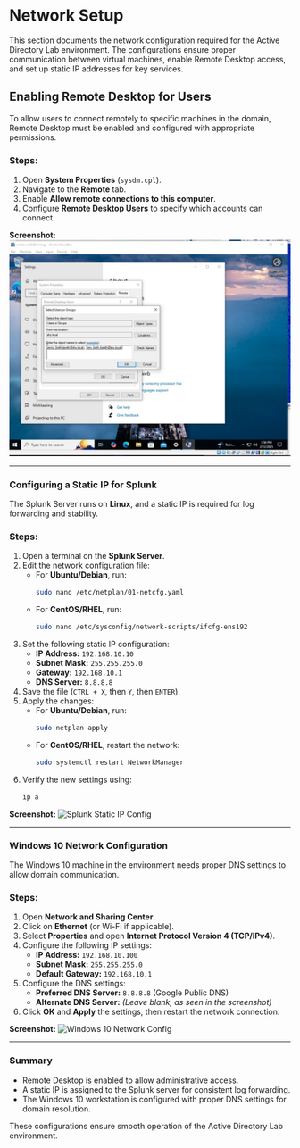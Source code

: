 # Network Setup

This section documents the network configuration required for the Active Directory Lab environment. The configurations ensure proper communication between virtual machines, enable Remote Desktop access, and set up static IP addresses for key services.

## Enabling Remote Desktop for Users
To allow users to connect remotely to specific machines in the domain, Remote Desktop must be enabled and configured with appropriate permissions.

### Steps:
1. Open **System Properties** (`sysdm.cpl`).
2. Navigate to the **Remote** tab.
3. Enable **Allow remote connections to this computer**.
4. Configure **Remote Desktop Users** to specify which accounts can connect.

**Screenshot:**
![Enable Remote Desktop](Enable_Remote_Desktop_Users.jpg)

---

### **Configuring a Static IP for Splunk**
The Splunk Server runs on **Linux**, and a static IP is required for log forwarding and stability.

### **Steps:**
1. Open a terminal on the **Splunk Server**.
2. Edit the network configuration file:
   - For **Ubuntu/Debian**, run:
     ```sh
     sudo nano /etc/netplan/01-netcfg.yaml
     ```
   - For **CentOS/RHEL**, run:
     ```sh
     sudo nano /etc/sysconfig/network-scripts/ifcfg-ens192
     ```
3. Set the following static IP configuration:
   - **IP Address:** `192.168.10.10`
   - **Subnet Mask:** `255.255.255.0`
   - **Gateway:** `192.168.10.1`
   - **DNS Server:** `8.8.8.8`
4. Save the file (`CTRL + X`, then `Y`, then `ENTER`).
5. Apply the changes:
   - For **Ubuntu/Debian**, run:
     ```sh
     sudo netplan apply
     ```
   - For **CentOS/RHEL**, restart the network:
     ```sh
     sudo systemctl restart NetworkManager
     ```
6. Verify the new settings using:
   ```sh
   ip a


**Screenshot:**
![Splunk Static IP Config](Splunk_Static_IP_Config.jpg)

---

### **Windows 10 Network Configuration**
The Windows 10 machine in the environment needs proper DNS settings to allow domain communication.

### **Steps:**
1. Open **Network and Sharing Center**.
2. Click on **Ethernet** (or Wi-Fi if applicable).
3. Select **Properties** and open **Internet Protocol Version 4 (TCP/IPv4)**.
4. Configure the following IP settings:
   - **IP Address:** `192.168.10.100`
   - **Subnet Mask:** `255.255.255.0`
   - **Default Gateway:** `192.168.10.1`
5. Configure the DNS settings:
   - **Preferred DNS Server:** `8.8.8.8` (Google Public DNS)
   - **Alternate DNS Server:** *(Leave blank, as seen in the screenshot)*
6. Click **OK** and **Apply** the settings, then restart the network connection.

**Screenshot:**
![Windows 10 Network Config](ip_setup_windows10_target.jpg)

---

### Summary
- Remote Desktop is enabled to allow administrative access.
- A static IP is assigned to the Splunk server for consistent log forwarding.
- The Windows 10 workstation is configured with proper DNS settings for domain resolution.

These configurations ensure smooth operation of the Active Directory Lab environment.

